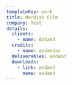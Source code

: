 ```yaml
---
templateKey: work
title: Nordisk Film
company: Test
details:
  clients:
    - name: ADSasd
  credits:
    - name: asdasdas
  deliverables: asdasd
  downloads:
    - link: asdasd
      name: asdasd
---
```


